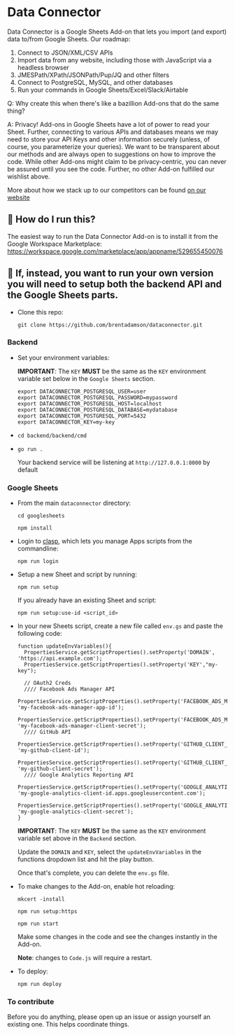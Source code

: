 # Data Connector

Data Connector is a Google Sheets Add-on that lets you import (and export) data to/from Google Sheets. Our roadmap:

<ol>
  <li>Connect to JSON/XML/CSV APIs</li>
  <li>Import data from any website, including those with JavaScript via a headless browser</li>
  <li>JMESPath/XPath/JSONPath/Pup/JQ and other filters</li>
  <li>Connect to PostgreSQL, MySQL, and other databases</li>
  <li>Run your commands in Google Sheets/Excel/Slack/Airtable</li>
</ol>

Q: Why create this when there's like a bazillion Add-ons that do the same thing? 

A: Privacy! Add-ons in Google Sheets have a lot of power to read your Sheet. Further, connecting to various APIs and databases means we may need to store your API Keys and other information securely (unless, of course, you parameterize your queries). We want to be transparent about our methods and are always open to suggestions on how to improve the code. While other Add-ons might claim to be privacy-centric, you can never be assured until you see the code. Further, no other Add-on fulfilled our wishlist above.

More about how we stack up to our competitors can be found [on our website](https://dataconnector.app/)

## :runner: How do I run this?

The easiest way to run the Data Connector Add-on is to install it from the Google Workspace Marketplace: https://workspace.google.com/marketplace/app/appname/529655450076

## :hammer: If, instead, you want to run your own version you will need to setup both the backend API and the Google Sheets parts. 

* Clone this repo:

  `git clone https://github.com/brentadamson/dataconnector.git`


### Backend

* Set your environment variables:

  **IMPORTANT**: The `KEY` **MUST** be the same as the `KEY` environment variable set below in the `Google Sheets` section.

  ```
  export DATACONNECTOR_POSTGRESQL_USER=user
  export DATACONNECTOR_POSTGRESQL_PASSWORD=mypassword
  export DATACONNECTOR_POSTGRESQL_HOST=localhost
  export DATACONNECTOR_POSTGRESQL_DATABASE=mydatabase
  export DATACONNECTOR_POSTGRESQL_PORT=5432
  export DATACONNECTOR_KEY=my-key
  ```

* `cd backend/backend/cmd`

* `go run .`

  Your backend service will be listening at `http://127.0.0.1:8000` by default

### Google Sheets

* From the main `dataconnector` directory:

  `cd googlesheets`

  `npm install`

* Login to [clasp](https://github.com/google/clasp), which lets you manage Apps scripts from the commandline:

  `npm run login`

* Setup a new Sheet and script by running:

  `npm run setup`

  If you already have an existing Sheet and script:

  `npm run setup:use-id <script_id>`

* In your new Sheets script, create a new file called `env.gs` and paste the following code:

  ```
  function updateEnvVariables(){
    PropertiesService.getScriptProperties().setProperty('DOMAIN', 'https://api.example.com');
    PropertiesService.getScriptProperties().setProperty('KEY',"my-key");

    // OAuth2 Creds
    //// Facebook Ads Manager API
    PropertiesService.getScriptProperties().setProperty('FACEBOOK_ADS_MANAGER_CLIENT_ID', 'my-facebook-ads-manager-app-id');
    PropertiesService.getScriptProperties().setProperty('FACEBOOK_ADS_MANAGER_CLIENT_SECRET', 'my-facebook-ads-manager-client-secret');
    //// GitHub API
    PropertiesService.getScriptProperties().setProperty('GITHUB_CLIENT_ID', 'my-github-client-id');
    PropertiesService.getScriptProperties().setProperty('GITHUB_CLIENT_SECRET', 'my-github-client-secret');
    //// Google Analytics Reporting API
    PropertiesService.getScriptProperties().setProperty('GOOGLE_ANALYTICS_REPORTING_CLIENT_ID', 'my-google-analytics-client-id.apps.googleusercontent.com');
    PropertiesService.getScriptProperties().setProperty('GOOGLE_ANALYTICS_REPORTING_SECRET', 'my-google-analytics-client-secret');
  }
  ```

  **IMPORTANT**: The `KEY` **MUST** be the same as the `KEY` environment variable set above in the `Backend` section.

  Update the `DOMAIN` and `KEY`, select the `updateEnvVariables` in the functions dropdown list and hit the play button.

  Once that's complete, you can delete the `env.gs` file.

* To make changes to the Add-on, enable hot reloading:

  `mkcert -install`

  `npm run setup:https`

  `npm run start`

  Make some changes in the code and see the changes instantly in the Add-on.
  
  **Note**: changes to `Code.js` will require a restart.

* To deploy:

  `npm run deploy`

### To contribute

Before you do anything, please open up an issue or assign yourself an existing one. This helps coordinate things.
